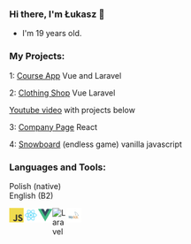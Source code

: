 ### Hi there, I'm Łukasz 👋 
- I'm 19 years old.

### My Projects:

1: <a href="https://github.com/gabenn/CourseApp">Course App</a>
Vue and Laravel

2: <a href="https://github.com/gabenn/shopPro">Clothing Shop</a> Vue Laravel

<a href="https://www.youtube.com/watch?v=dGjGtWjk9E0">Youtube video</a> with projects below

3: <a href="https://github.com/gabenn/alarmsys">Company Page</a> React

4: <a href="https://github.com/gabenn/Snowboard-Game">Snowboard</a> (endless game) vanilla javascript
### Languages and Tools:

Polish (native)<br/>
English (B2)<br/>

<img align="left" alt="JavaScript" width="26px" src="https://raw.githubusercontent.com/github/explore/80688e429a7d4ef2fca1e82350fe8e3517d3494d/topics/javascript/javascript.png" />
<img align="left" alt="React" width="26px" src="https://raw.githubusercontent.com/github/explore/80688e429a7d4ef2fca1e82350fe8e3517d3494d/topics/react/react.png" />
<img align="left" alt="Vue" width="26px" src="https://raw.githubusercontent.com/github/explore/80688e429a7d4ef2fca1e82350fe8e3517d3494d/topics/vue/vue.png" />
<img align="left" alt="Laravel" width="26px" src="https://skrivanek.pl/wp-content/uploads/2023/02/laravel.png" />
<img align="left" alt="MySQL" width="26px" src="https://raw.githubusercontent.com/github/explore/80688e429a7d4ef2fca1e82350fe8e3517d3494d/topics/mysql/mysql.png" />

